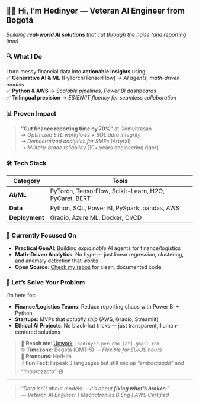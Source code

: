 ## 👨‍💻 Hi, I’m Hedinyer — Veteran AI Engineer from Bogotá  
*Building **real-world AI solutions** that cut through the noise (and reporting time)*  

### 🔍 What I Do  
I turn messy financial data into **actionable insights** using:  
✅ **Generative AI & ML** (PyTorch/TensorFlow) → *AI agents, math-driven models*  
✅ **Python & AWS** → *Scalable pipelines, Power BI dashboards*  
✅ **Trilingual precision** → *ES/EN/IT fluency for seamless collaboration*  

### 📊 Proven Impact  
> **“Cut finance reporting time by 70%”** at Comultrasan  
> → *Optimized ETL workflows + SQL data integrity*  
> → *Democratized analytics for SMEs* (Artyfal)  
> → *Military-grade reliability* (10+ years engineering rigor)  

### 🛠️ Tech Stack  
| Category       | Tools                                                                 |
|----------------|-----------------------------------------------------------------------|
| **AI/ML**      | PyTorch, TensorFlow, Scikit-Learn, H2O, PyCaret, BERT                 |
| **Data**       | Python, SQL, Power BI, PySpark, pandas, AWS                           |
| **Deployment** | Gradio, Azure ML, Docker, CI/CD                                       |

### 🌱 Currently Focused On  
- **Practical GenAI**: Building *explainable* AI agents for finance/logistics  
- **Math-Driven Analytics**: No hype — just linear regression, clustering, and anomaly detection that *works*  
- **Open Source**: [Check my repos](https://github.com/hedinyer?tab=repositories) for clean, documented code  

### 💬 Let’s Solve Your Problem  
I’m here for:  
- **Finance/Logistics Teams**: Reduce reporting chaos with Power BI + Python  
- **Startups**: MVPs that *actually ship* (AWS, Gradio, Streamlit)  
- **Ethical AI Projects**: No black-hat tricks — just transparent, human-centered solutions  

> 📩 **Reach me**: [Upwork](https://www.upwork.com/freelancers/~01b6d0b1e5a0b8d8c8) | `hedinyer.perucho [at] gmail.com`  
> 🌐 **Timezone**: Bogotá (GMT-5) — *Flexible for EU/US hours*  
> 🎯 **Pronouns**: He/Him  
> ⚡ **Fun Fact**: I speak 3 languages but still mix up *“embarazada”* and *“imbarazzato”* 😅  

---

> *“Data isn’t about models — it’s about **fixing what’s broken**.”*  
> *— Veteran AI Engineer | Mechatronics B.Eng | AWS Certified*
